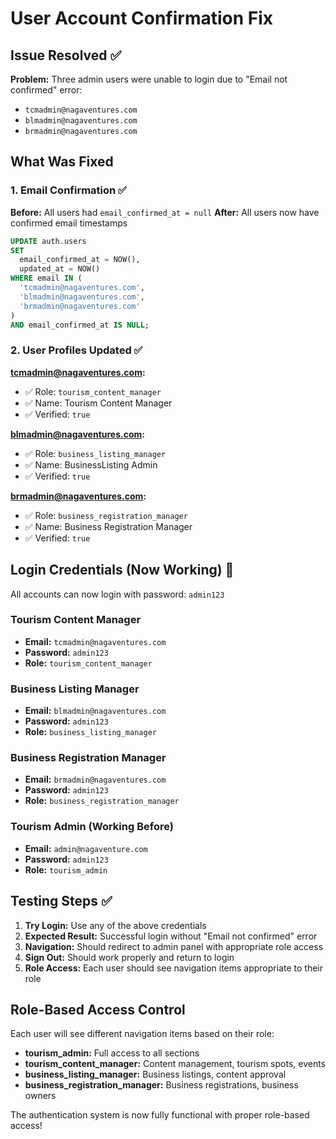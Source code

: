 # User Account Confirmation Fix

## Issue Resolved ✅

**Problem:** Three admin users were unable to login due to "Email not confirmed" error:
- `tcmadmin@nagaventures.com`
- `blmadmin@nagaventures.com` 
- `brmadmin@nagaventures.com`

## What Was Fixed

### 1. Email Confirmation ✅
**Before:** All users had `email_confirmed_at = null`
**After:** All users now have confirmed email timestamps

```sql
UPDATE auth.users 
SET 
  email_confirmed_at = NOW(),
  updated_at = NOW()
WHERE email IN (
  'tcmadmin@nagaventures.com',
  'blmadmin@nagaventures.com', 
  'brmadmin@nagaventures.com'
) 
AND email_confirmed_at IS NULL;
```

### 2. User Profiles Updated ✅

**tcmadmin@nagaventures.com:**
- ✅ Role: `tourism_content_manager`
- ✅ Name: Tourism Content Manager
- ✅ Verified: `true`

**blmadmin@nagaventures.com:**
- ✅ Role: `business_listing_manager` 
- ✅ Name: BusinessListing Admin
- ✅ Verified: `true`

**brmadmin@nagaventures.com:**
- ✅ Role: `business_registration_manager`
- ✅ Name: Business Registration Manager  
- ✅ Verified: `true`

## Login Credentials (Now Working) 🔑

All accounts can now login with password: `admin123`

### Tourism Content Manager
- **Email:** `tcmadmin@nagaventures.com`
- **Password:** `admin123`
- **Role:** `tourism_content_manager`

### Business Listing Manager  
- **Email:** `blmadmin@nagaventures.com`
- **Password:** `admin123`
- **Role:** `business_listing_manager`

### Business Registration Manager
- **Email:** `brmadmin@nagaventures.com` 
- **Password:** `admin123`
- **Role:** `business_registration_manager`

### Tourism Admin (Working Before)
- **Email:** `admin@nagaventure.com`
- **Password:** `admin123`
- **Role:** `tourism_admin`

## Testing Steps ✅

1. **Try Login:** Use any of the above credentials
2. **Expected Result:** Successful login without "Email not confirmed" error
3. **Navigation:** Should redirect to admin panel with appropriate role access
4. **Sign Out:** Should work properly and return to login
5. **Role Access:** Each user should see navigation items appropriate to their role

## Role-Based Access Control

Each user will see different navigation items based on their role:

- **tourism_admin:** Full access to all sections
- **tourism_content_manager:** Content management, tourism spots, events
- **business_listing_manager:** Business listings, content approval
- **business_registration_manager:** Business registrations, business owners

The authentication system is now fully functional with proper role-based access!
